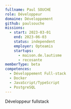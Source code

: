 ```yaml
---
fullname: Paul SOUCHE
role: Développeur
domaine: Développement
github: paulsouche
missions:
  - start: 2023-03-01
    end: 2023-06-03
    status: independent
    employer: Opteamis
    startups:
      - maison.de.lautisme
      - recosante
memberType: beta
competences:
  - Développement Full-stack
  - Docker
  - JavaScript/TypeScript
  - PostgreSQL
---
```

Développeur fullstack